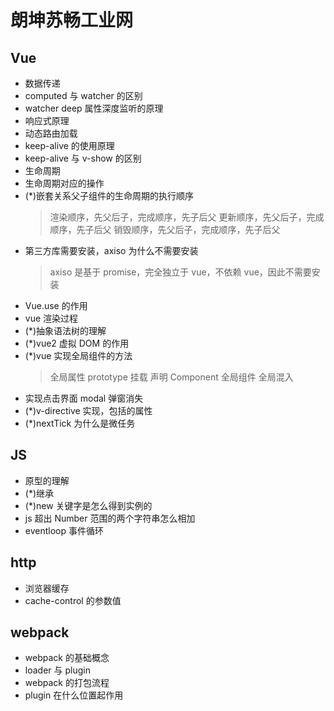 # 朗坤苏畅工业网

## Vue

- 数据传递
- computed 与 watcher 的区别
- watcher deep 属性深度监听的原理
- 响应式原理
- 动态路由加载
- keep-alive 的使用原理
- keep-alive 与 v-show 的区别
- 生命周期
- 生命周期对应的操作
- (\*)嵌套关系父子组件的生命周期的执行顺序
  > 渲染顺序，先父后子，完成顺序，先子后父
  > 更新顺序，先父后子，完成顺序，先子后父
  > 销毁顺序，先父后子，完成顺序，先子后父
- 第三方库需要安装，axiso 为什么不需要安装
  > axiso 是基于 promise，完全独立于 vue，不依赖 vue，因此不需要安装
- Vue.use 的作用
- vue 渲染过程
- (\*)抽象语法树的理解
- (\*)vue2 虚拟 DOM 的作用
- (\*)vue 实现全局组件的方法
  > 全局属性 prototype 挂载
  > 声明 Component 全局组件
  > 全局混入
- 实现点击界面 modal 弹窗消失
- (\*)v-directive 实现，包括的属性
- (\*)nextTick 为什么是微任务

## JS

- 原型的理解
- (\*)继承
- (\*)new 关键字是怎么得到实例的
- js 超出 Number 范围的两个字符串怎么相加
- eventloop 事件循环

## http

- 浏览器缓存
- cache-control 的参数值

## webpack

- webpack 的基础概念
- loader 与 plugin
- webpack 的打包流程
- plugin 在什么位置起作用
